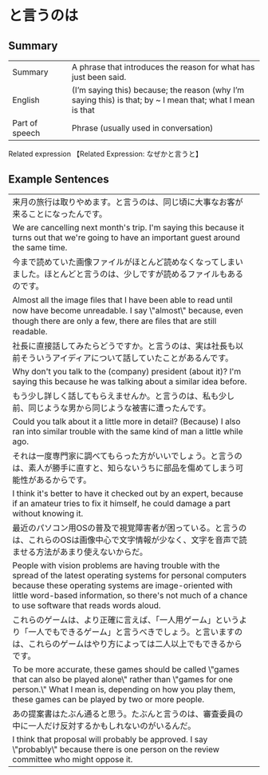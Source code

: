 # と言うのは

## Summary

<table><tr>   <td>Summary<td>   <td>A phrase that introduces the reason for what has just been said.</td><tr><tr>   <td>English<td>   <td>(I’m saying this) because; the reason (why I’m saying this) is that; by ~ I mean that; what I mean is that</td><tr><tr>   <td>Part of speech<td>   <td>Phrase (usually used in conversation)</td><tr></table><tr>   <td>Related expression<td>   <td>【Related Expression: なぜかと言うと】</td><tr></table></table>

## Example Sentences

<table><tr><td>来月の旅行は取りやめます。と言うのは、同じ頃に大事なお客が来ることになったんです。<td><tr><tr><td>We are cancelling next month's trip. I'm saying this because it turns out that we're going to have an important guest around the same time.<td><tr><tr><td>今まで読めていた画像ファイルがほとんど読めなくなってしまいました。ほとんどと言うのは、少しですが読めるファイルもあるのです。<td><tr><tr><td>Almost all the image ﬁles that I have been able to read until now have become unreadable. I say \"almost\" because, even though there are only a few, there are ﬁles that are still readable.<td><tr><tr><td>社長に直接話してみたらどうですか。と言うのは、実は社長も以前そういうアイディアについて話していたことがあるんです。<td><tr><tr><td>Why don't you talk to the (company) president (about it)? I'm saying this because he was talking about a similar idea before.<td><tr><tr><td>もう少し詳しく話してもらえませんか。と言うのは、私も少し前、同じような男から同じような被害に遭ったんです。<td><tr><tr><td>Could you talk about it a little more in detail? (Because) I also ran into similar trouble with the same kind of man a little while ago.<td><tr><tr><td>それは一度専門家に調べてもらった方がいいでしょう。と言うのは、素人が勝手に直すと、知らないうちに部品を傷めてしまう可能性があるからです。<td><tr><tr><td>I think it's better to have it checked out by an expert, because if an amateur tries to fix it himself, he could damage a part without knowing it.<td><tr><tr><td>最近のパソコン用OSの普及で視覚障害者が困っている。と言うのは、これらのOSは画像中心で文字情報が少なく、文字を音声で読ませる方法があまり使えないからだ。<td><tr><tr><td>People with vision problems are having trouble with the spread of the latest operating systems for personal computers because these operating systems are image-oriented with little word-based information, so there's not much of a chance to use software that reads words aloud.<td><tr><tr><td>これらのゲームは、より正確に言えば、「一人用ゲーム」というより「一人でもできるゲーム」と言うべきでしょう。と言いますのは、これらのゲームはやり方によっては二人以上でもできるからです。<td><tr><tr><td>To be more accurate, these games should be called \"games that can also be played alone\" rather than \"games for one person.\" What I mean is, depending on how you play them, these games can be played by two or more people.<td><tr><tr><td>あの提案書はたぶん通ると思う。たぶんと言うのは、審査委員の中に一人だけ反対するかもしれないのがいるんだ。<td><tr><tr><td>I think that proposal will probably be approved. I say \"probably\" because there is one person on the review committee who might oppose it.<td><tr></table>

